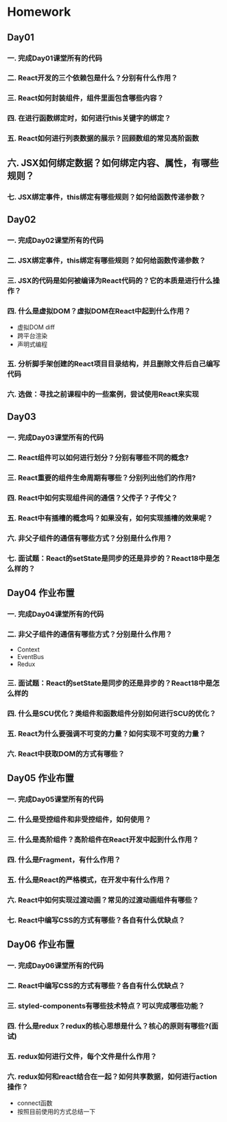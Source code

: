 # Homework

## Day01

### 一. 完成Day01课堂所有的代码

### 二. React开发的三个依赖包是什么？分别有什么作用？

### 三. React如何封装组件，组件里面包含哪些内容？

### 四. 在进行函数绑定时，如何进行this关键字的绑定？

### 五. React如何进行列表数据的展示？回顾数组的常见高阶函数

## 六. JSX如何绑定数据？如何绑定内容、属性，有哪些规则？

### 七. JSX绑定事件，this绑定有哪些规则？如何给函数传递参数？

## Day02

### 一. 完成Day02课堂所有的代码

### 二. JSX绑定事件，this绑定有哪些规则？如何给函数传递参数？

### 三. JSX的代码是如何被编译为React代码的？它的本质是进行什么操作？

### 四. 什么是虚拟DOM？虚拟DOM在React中起到什么作用？

* 虚拟DOM diff
* 跨平台渲染
* 声明式编程

### 五. 分析脚手架创建的React项目目录结构，并且删除文件后自己编写代码

### 六. 选做：寻找之前课程中的一些案例，尝试使用React来实现

## Day03

### 一. 完成Day03课堂所有的代码

### 二. React组件可以如何进行划分？分别有哪些不同的概念?

### 三. React重要的组件生命周期有哪些？分别列出他们的作用?

### 四. React中如何实现组件间的通信？父传子？子传父？

### 五. React中有插槽的概念吗？如果没有，如何实现插槽的效果呢？

### 六. 非父子组件的通信有哪些方式？分别是什么作用？

### 七. 面试题：React的setState是同步的还是异步的？React18中是怎么样的？

## Day04 作业布置

### 一. 完成Day04课堂所有的代码

### 二. 非父子组件的通信有哪些方式？分别是什么作用？

* Context
* EventBus
* Redux

### 三. 面试题：React的setState是同步的还是异步的？React18中是怎么样的

### 四. 什么是SCU优化？类组件和函数组件分别如何进行SCU的优化？

### 五. React为什么要强调不可变的力量？如何实现不可变的力量？

### 六. React中获取DOM的方式有哪些？

## Day05 作业布置

### 一. 完成Day05课堂所有的代码

### 二. 什么是受控组件和非受控组件，如何使用？

### 三. 什么是高阶组件？高阶组件在React开发中起到什么作用？

### 四. 什么是Fragment，有什么作用？

### 五. 什么是React的严格模式，在开发中有什么作用？

### 六. React中如何实现过渡动画？常见的过渡动画组件有哪些？

### 七. React中编写CSS的方式有哪些？各自有什么优缺点？

## Day06 作业布置

### 一. 完成Day06课堂所有的代码

### 二. React中编写CSS的方式有哪些？各自有什么优缺点？

### 三. styled-components有哪些技术特点？可以完成哪些功能？

### 四. 什么是redux？redux的核心思想是什么？核心的原则有哪些?(面试)

### 五. redux如何进行文件，每个文件是什么作用？

### 六. redux如何和react结合在一起？如何共享数据，如何进行action操作？

* connect函数
* 按照目前使用的方式总结一下

